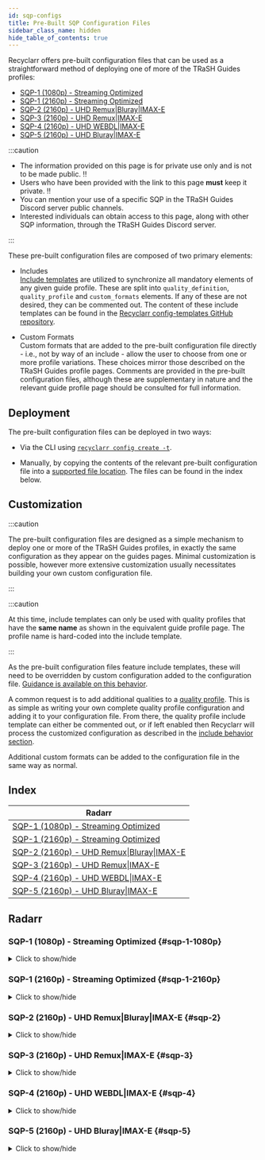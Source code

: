 ```yaml
---
id: sqp-configs
title: Pre-Built SQP Configuration Files
sidebar_class_name: hidden
hide_table_of_contents: true
---
```


Recyclarr offers pre-built configuration files that can be used as a straightforward method of
deploying one of more of the TRaSH Guides profiles:

- [SQP-1 (1080p) - Streaming Optimized][radarr-sqp-1-1080p-trash]
- [SQP-1 (2160p) - Streaming Optimized][radarr-sqp-1-2160p-trash]
- [SQP-2 (2160p) - UHD Remux|Bluray|IMAX-E][radarr-sqp-2-trash]
- [SQP-3 (2160p) - UHD Remux|IMAX-E][radarr-sqp-3-trash]
- [SQP-4 (2160p) - UHD WEBDL|IMAX-E][radarr-sqp-4-trash]
- [SQP-5 (2160p) - UHD Bluray|IMAX-E][radarr-sqp-5-trash]

[radarr-sqp-1-1080p-trash]: https://trash-guides.info/SQP/1/
[radarr-sqp-1-2160p-trash]: https://trash-guides.info/SQP/1-4k/
[radarr-sqp-2-trash]: https://trash-guides.info/SQP/2/
[radarr-sqp-3-trash]: https://trash-guides.info/SQP/3/
[radarr-sqp-4-trash]: https://trash-guides.info/SQP/4/
[radarr-sqp-5-trash]: https://trash-guides.info/SQP/5/

:::caution

- The information provided on this page is for private use only and is not to be made public. :bangbang:
- Users who have been provided with the link to this page **must** keep it private. :bangbang:
- You can mention your use of a specific SQP in the TRaSH Guides Discord server public channels.
- Interested individuals can obtain access to this page, along with other SQP information, through
  the TRaSH Guides Discord server.

:::

These pre-built configuration files are composed of two primary elements:

- Includes<br/>
  [Include templates][include-templates] are utilized to synchronize all mandatory elements of any
  given guide profile. These are split into `quality_definition`, `quality_profile` and
  `custom_formats` elements. If any of these are not desired, they can be commented out.
  The content of these include templates can be found in the
  [Recyclarr config-templates GitHub repository][config-templates-repo].

  [include-templates]: https://recyclarr.dev/wiki/yaml/config-reference/include/#template
  [config-templates-repo]: https://github.com/recyclarr/config-templates

- Custom Formats<br/>
  Custom formats that are added to the pre-built configuration file directly - i.e., not by way of
  an include - allow the user to choose from one or more profile variations. These choices mirror
  those described on the TRaSH Guides profile pages. Comments are provided in the pre-built
  configuration files, although these are supplementary in nature and the relevant guide profile
  page should be consulted for full information.

## Deployment

The pre-built configuration files can be deployed in two ways:

- Via the CLI using [`recyclarr config create -t`][recyclarr-config-create-t].
- Manually, by copying the contents of the relevant pre-built configuration file into a
  [supported file location][file-structure]. The files can be found in the index below.

  [recyclarr-config-create-t]: https://recyclarr.dev/wiki/cli/config/create/#-t--template
  [file-structure]: https://recyclarr.dev/wiki/file-structure/#default-yaml

## Customization

:::caution

The pre-built configuration files are designed as a simple mechanism to deploy one or more of the
TRaSH Guides profiles, in exactly the same configuration as they appear on the guides pages.
Minimal customization is possible, however more extensive customization usually necessitates
building your own custom configuration file.

:::

:::caution

At this time, include templates can only be used with quality profiles that have the **same name**
as shown in the equivalent guide profile page. The profile name is hard-coded into the
include template.

:::

As the pre-built configuration files feature include templates, these will need to be overridden
by custom configuration added to the configuration file.
[Guidance is available on this behavior][behavior-include].

[behavior-include]: https://recyclarr.dev/wiki/behavior/include/.

A common request is to add additional qualities to a [quality profile][quality-profile]. This is
as simple as writing your own complete quality profile configuration and adding it to your
configuration file. From there, the quality profile include template can either be commented out,
or if left enabled then Recyclarr will process the customized configuration as described in the
[include behavior section][behavior-include-quality-profiles].

Additional custom formats can be added to the configuration file in the same way as normal.

[quality-profile]: https://recyclarr.dev/wiki/yaml/config-reference/quality-profiles/
[behavior-include-quality-profiles]: https://recyclarr.dev/wiki/behavior/include/#quality-profiles

## Index

| Radarr                                              |
| --------------------------------------------------- |
| [SQP-1 (1080p) - Streaming Optimized](#sqp-1-1080p) |
| [SQP-1 (2160p) - Streaming Optimized](#sqp-1-2160p) |
| [SQP-2 (2160p) - UHD Remux\|Bluray\|IMAX-E](#sqp-2) |
| [SQP-3 (2160p) - UHD Remux\|IMAX-E](#sqp-3)         |
| [SQP-4 (2160p) - UHD WEBDL\|IMAX-E](#sqp-4)         |
| [SQP-5 (2160p) - UHD Bluray\|IMAX-E](#sqp-5)        |

## Radarr

### SQP-1 (1080p) - Streaming Optimized {#sqp-1-1080p}

<details>
<summary>Click to show/hide</summary>

```yml reference title="Copy this configuration into your own configuration file:"
https://github.com/recyclarr/config-templates/blob/master/radarr/templates/sqp/sqp-1-1080p.yml
```

</details>

### SQP-1 (2160p) - Streaming Optimized {#sqp-1-2160p}

<details>
<summary>Click to show/hide</summary>

```yml reference title="Copy this configuration into your own configuration file:"
https://github.com/recyclarr/config-templates/blob/master/radarr/templates/sqp/sqp-1-2160p.yml
```

</details>

### SQP-2 (2160p) - UHD Remux|Bluray|IMAX-E {#sqp-2}

<details>
<summary>Click to show/hide</summary>

```yml reference title="Copy this configuration into your own configuration file:"
https://github.com/recyclarr/config-templates/blob/master/radarr/templates/sqp/sqp-2.yml
```

</details>

### SQP-3 (2160p) - UHD Remux|IMAX-E {#sqp-3}

<details>
<summary>Click to show/hide</summary>

```yml reference title="Copy this configuration into your own configuration file:"
https://github.com/recyclarr/config-templates/blob/master/radarr/templates/sqp/sqp-3.yml
```

</details>

### SQP-4 (2160p) - UHD WEBDL|IMAX-E {#sqp-4}

<details>
<summary>Click to show/hide</summary>

```yml reference title="Copy this configuration into your own configuration file:"
https://github.com/recyclarr/config-templates/blob/master/radarr/templates/sqp/sqp-4.yml
```

</details>

### SQP-5 (2160p) - UHD Bluray|IMAX-E {#sqp-5}

<details>
<summary>Click to show/hide</summary>

```yml reference title="Copy this configuration into your own configuration file:"
https://github.com/recyclarr/config-templates/blob/master/radarr/templates/sqp/sqp-5.yml
```

</details>
